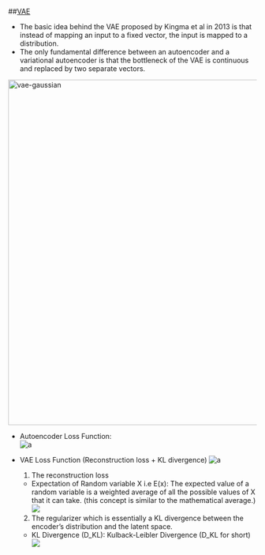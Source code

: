 <!---
Started to write on Sep 7 2021
Zahra
-->


##[VAE](https://medium.com/analytics-vidhya/mathematical-prerequisites-for-understanding-autoencoders-and-variational-autoencoders-vaes-8f854025390e)
  - The basic idea behind the VAE proposed by Kingma et al in 2013 is that instead of mapping an input to a fixed vector, the input is mapped to a distribution.
  - The only fundamental difference between an autoencoder and a variational autoencoder is that the bottleneck of the VAE is continuous and replaced by two separate vectors.
 
 <img width="700" alt="vae-gaussian" src="https://user-images.githubusercontent.com/46463022/132400632-0cb86cc9-1dc6-4753-a6e0-8c42844be46c.png"> 
 
 - Autoencoder Loss Function:  
   ![a](https://user-images.githubusercontent.com/46463022/132401375-57ac1f2a-8b5e-4269-b873-225bf2827aab.png)
 - VAE Loss Function (Reconstruction loss + KL divergence)
   ![a](https://user-images.githubusercontent.com/46463022/132401511-d341c92c-2378-45e6-8fda-d330f4e7279f.png) 
   1. The reconstruction loss
     - Expectation of Random variable X i.e E(x): The expected value of a random variable is a weighted average of all the possible values of X that it can take. (this concept is similar to the mathematical average.) 
      ![](https://user-images.githubusercontent.com/46463022/132405164-3a9a293e-c3c6-4b59-9c7b-189ac0c4ad65.png)  

   2. The regularizer which is essentially a KL divergence between the encoder’s distribution and the latent space.
     - KL Divergence (D_KL): Kulback-Leibler Divergence (D_KL for short)
      ![](https://user-images.githubusercontent.com/46463022/132405542-7540d1eb-3708-4aad-861a-1fb4d0f7884a.png)





